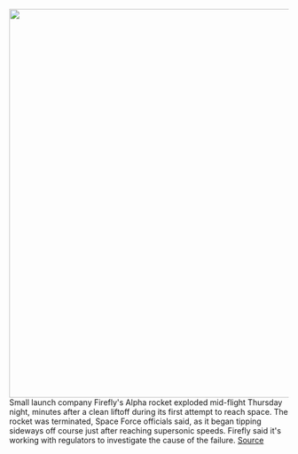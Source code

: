 <img src='https://cdn.vox-cdn.com/thumbor/b75ATC8NnE7eVZ4kNeK0Mw1iF5Y=/0x0:3000x2000/1200x800/filters:focal(1453x878:1933x1358)/cdn.vox-cdn.com/uploads/chorus_image/image/69813538/09_01_21_SLC2_W_Firefly_9353_3000_wide.5.jpg' width='700px' /><br/>
Small launch company Firefly's Alpha rocket exploded mid-flight Thursday night, minutes after a clean liftoff during its first attempt to reach space. The rocket was terminated, Space Force officials said, as it began tipping sideways off course just after reaching supersonic speeds. Firefly said it's working with regulators to investigate the cause of the failure.
<a href='https://www.theverge.com/2021/9/3/22655687/firefly-alpha-rocket-explodes-space-force-first-launch'> Source <a/>